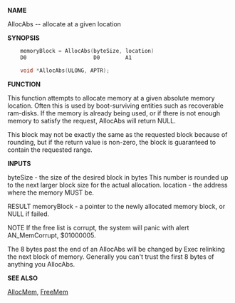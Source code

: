 
**NAME**

AllocAbs -- allocate at a given location

**SYNOPSIS**

```c
    memoryBlock = AllocAbs(byteSize, location)
    D0                     D0        A1

    void *AllocAbs(ULONG, APTR);

```
**FUNCTION**

This function attempts to allocate memory at a given absolute
memory location.  Often this is used by boot-surviving entities
such as recoverable ram-disks.  If the memory is already being
used, or if there is not enough memory to satisfy the request,
AllocAbs will return NULL.

This block may not be exactly the same as the requested block
because of rounding, but if the return value is non-zero, the block
is guaranteed to contain the requested range.

**INPUTS**

byteSize - the size of the desired block in bytes
This number is rounded up to the next larger
block size for the actual allocation.
location - the address where the memory MUST be.


RESULT
memoryBlock - a pointer to the newly allocated memory block, or
NULL if failed.

NOTE
If the free list is corrupt, the system will panic with alert
AN_MemCorrupt, $01000005.

The 8 bytes past the end of an AllocAbs will be changed by Exec
relinking the next block of memory.  Generally you can't trust
the first 8 bytes of anything you AllocAbs.

**SEE ALSO**

[AllocMem](AllocMem), [FreeMem](FreeMem)
